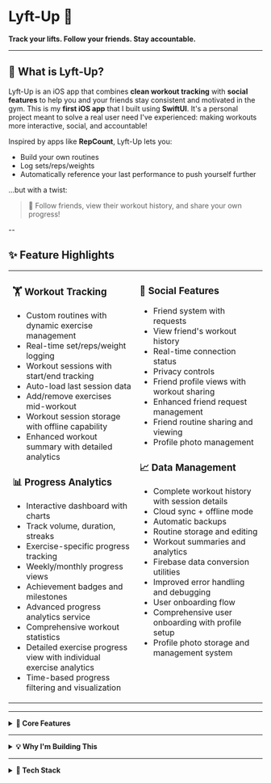 # Lyft-Up 🚀  
**Track your lifts. Follow your friends. Stay accountable.**

---

## 📱 What is Lyft-Up?

Lyft-Up is an iOS app that combines **clean workout tracking** with **social features** to help you and your friends stay consistent and motivated in the gym. This is my **first iOS app** that I built using **SwiftUI**. It's a personal project meant to solve a real user need I've experienced: making workouts more interactive, social, and accountable!

Inspired by apps like **RepCount**, Lyft-Up lets you:  
- Build your own routines  
- Log sets/reps/weights  
- Automatically reference your last performance to push yourself further  

…but with a twist:  
> 👥 Follow friends, view their workout history, and share your own progress!

--

## ✨ Feature Highlights

<table>
<tr>
<td width="50%" valign="top">

### 🏋️ Workout Tracking
- Custom routines with dynamic exercise management  
- Real-time set/reps/weight logging  
- Workout sessions with start/end tracking  
- Auto-load last session data  
- Add/remove exercises mid-workout  
- Workout session storage with offline capability  
- Enhanced workout summary with detailed analytics  

### 📊 Progress Analytics
- Interactive dashboard with charts  
- Track volume, duration, streaks  
- Exercise-specific progress tracking  
- Weekly/monthly progress views  
- Achievement badges and milestones  
- Advanced progress analytics service  
- Comprehensive workout statistics  
- Detailed exercise progress view with individual exercise analytics  
- Time-based progress filtering and visualization  

</td>
<td width="50%" valign="top">

### 👥 Social Features
- Friend system with requests  
- View friend's workout history  
- Real-time connection status  
- Privacy controls  
- Friend profile views with workout sharing  
- Enhanced friend request management  
- Friend routine sharing and viewing  
- Profile photo management  

### 📈 Data Management
- Complete workout history with session details  
- Cloud sync + offline mode  
- Automatic backups  
- Routine storage and editing  
- Workout summaries and analytics  
- Firebase data conversion utilities  
- Improved error handling and debugging  
- User onboarding flow  
- Comprehensive user onboarding with profile setup  
- Profile photo storage and management system  

</td>
</tr>
</table>

---

<details>
<summary><b>🔧 Core Features</b></summary>

### 🏋️ Workout Tracking  
*Built for speed and simplicity in the gym:*  
- Create fully custom workout routines tailored to your training style  
- Log sets, reps, and weights with real-time tracking  
- Instantly view past performance while you train  
- Auto-load your last session's data for each exercise  
- Manage workout sessions with clear start/end times  
- Add or remove exercises mid-session without losing progress  
- Post-workout summaries with detailed analytics  
- Enhanced workout session storage with offline capability
- Improved workout flow with better exercise management
- Workout summary view with comprehensive session details

---

### 👥 Social Features  
*Stay connected and motivated:*  
- Secure email/password authentication  
- Personal profiles with bios and fitness goals  
- Friend system with search, add, and request management  
- View your friend's workout history and progress  
- Real-time connection status indicators  
- Privacy controls for your goals and progress visibility  
- Friend profile views with detailed workout sharing
- Enhanced friend request system with better UX
- Friend routine sharing and viewing capabilities
- Improved friend components and UI

---

### 📊 Progress Analytics  
*Track every lift, every milestone:*  
- Interactive dashboard with weekly, monthly, and custom date ranges  
- Track metrics like volume, duration, and consistency  
- Monitor progress for individual exercises  
- Maintain streaks and unlock achievement badges  
- See total weight lifted and detailed workout stats  
- Exercise-specific progress tracking and trends  
- Advanced progress analytics service with comprehensive metrics
- Exercise progress view with detailed tracking
- Enhanced dashboard with better data visualization
- Progress tracking with time-based analytics

---

### 📈 Data Management  
*Your training data, always safe and accessible:*  
- Complete workout history with detailed session breakdowns  
- Cloud sync via Firebase with local offline storage  
- Automatic backups and easy recovery  
- Edit and manage your profile anytime  
- Store, update, and reuse your favorite routines  
- Comprehensive workout session management  
- Firebase data conversion utilities for better data handling
- Enhanced error handling and debugging capabilities
- Improved user onboarding flow
- Better data synchronization and conflict resolution

---

### 🎯 User Experience  
*Designed for a smooth, modern feel:*  
- Guided onboarding flow for new users  
- Clean, responsive UI that adapts to all screen sizes  
- Tab-based navigation for quick access to core features  
- Clear loading states and error handling  
- Streamlined workout flow from routine creation to session completion  
- Pull-to-refresh for real-time data updates  
- Enhanced authentication view with better UX
- Improved profile editing capabilities
- Better workout history view with enhanced filtering
- Streamlined routine builder with improved exercise management
- Profile photo upload and management interface
- Exercise progress visualization with detailed analytics

</details>

---

<details>
<summary><b>💡 Why I'm Building This</b></summary>

Most gym apps either feel too **bloated** or too **isolated**. They don't help you stay consistent, and they don't let you connect with the people you train with. Lyft-Up was born from the idea that:  
- Progress is more fun when shared  
- Accountability boosts consistency  
- Gym apps should be fast, clear, and motivating  

</details>

---

<details>
<summary><b>🧱 Tech Stack</b></summary>

### **Frontend & UI**  
- **SwiftUI** – Modern declarative UI framework  
- **Xcode** – iOS development environment  
- **MVVM Architecture** – Clean separation of concerns  
- **Combine** – Reactive programming for data flow  

### **Backend & Data**  
- **Firebase Authentication** – Secure user management  
- **Firestore** – NoSQL cloud database  
- **Firebase Security Rules** – Data protection  
- **UserDefaults** – Local data persistence  
- **Enhanced Firebase services** – Better error handling and data conversion utilities
- **Improved data synchronization** – Enhanced cloud sync capabilities
- **Profile photo management** – Local image storage with Firebase sync
- **Advanced analytics service** – Comprehensive progress tracking and metrics

### **Development & Testing**  
- **iOS Simulator** – Development and testing  
- **Git** – Version control  
- **Swift Package Manager** – Dependency management  

### **Key Libraries & Services**  
- **Firebase iOS SDK** – Backend services integration  
- **Combine** – Reactive programming framework  
- **SwiftUI Charts** – Data visualization  

</details>


